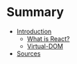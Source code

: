 # Summary

* [Introduction](README.md)
  * [What is React?](chapters/intro/what-is-react.md)
  * [Virtual-DOM](chapters/intro/virtual-dom.md)
* [Sources](chapters/sources.md)

